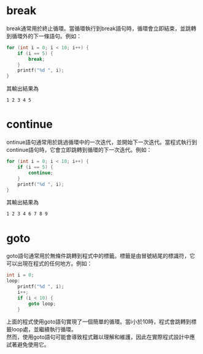 # break  
break通常用於終止循環。當循環執行到break語句時，循環會立即結束，並跳轉到循環外的下一條語句。例如：  
```C
for (int i = 0; i < 10; i++) {
    if (i == 5) {
        break;
    }
    printf("%d ", i);
}
```
其輸出結果為  
```
1 2 3 4 5
```
# continue  
ontinue語句通常用於跳過循環中的一次迭代，並開始下一次迭代。當程式執行到continue語句時，它會立即跳轉到循環的下一次迭代。例如：  
```C
for (int i = 0; i < 10; i++) {
    if (i == 5) {
        continue;
    }
    printf("%d ", i);
}
```
其輸出結果為  
```
1 2 3 4 6 7 8 9
```  
# goto
goto語句通常用於無條件跳轉到程式中的標籤。標籤是由冒號結尾的標識符，它可以出現在程式的任何地方。例如：  
```c
int i = 0;
loop:
    printf("%d ", i);
    i++;
    if (i < 10) {
        goto loop;
    }
```
上面的程式使用goto語句實現了一個簡單的循環。當i小於10時，程式會跳轉到標籤loop處，並繼續執行循環。  
然而，使用goto語句可能會導致程式難以理解和維護，因此在實際程式設計中應試著避免使用它。  
